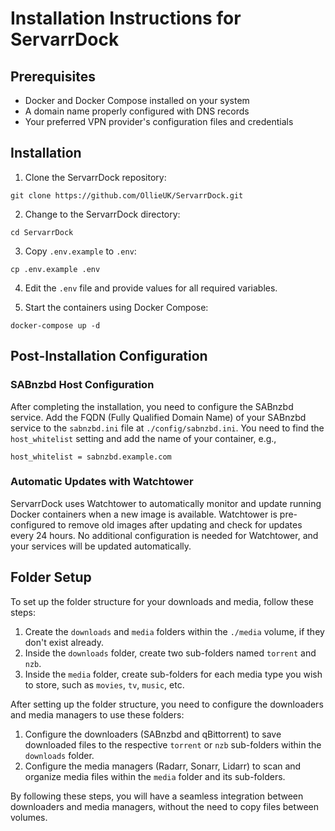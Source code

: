 # Installation Instructions for ServarrDock

## Prerequisites

- Docker and Docker Compose installed on your system
- A domain name properly configured with DNS records
- Your preferred VPN provider's configuration files and credentials

## Installation

1. Clone the ServarrDock repository:

`git clone https://github.com/OllieUK/ServarrDock.git`

2. Change to the ServarrDock directory:

`cd ServarrDock`


3. Copy `.env.example` to `.env`:

`cp .env.example .env`

4. Edit the `.env` file and provide values for all required variables.

5. Start the containers using Docker Compose:

`docker-compose up -d`


## Post-Installation Configuration

### SABnzbd Host Configuration

After completing the installation, you need to configure the SABnzbd service. Add the FQDN (Fully Qualified Domain Name) of your SABnzbd service to the `sabnzbd.ini` file at `./config/sabnzbd.ini`. You need to find the `host_whitelist` setting and add the name of your container, e.g.,

`host_whitelist = sabnzbd.example.com`

### Automatic Updates with Watchtower

ServarrDock uses Watchtower to automatically monitor and update running Docker containers when a new image is available. Watchtower is pre-configured to remove old images after updating and check for updates every 24 hours. No additional configuration is needed for Watchtower, and your services will be updated automatically.

## Folder Setup

To set up the folder structure for your downloads and media, follow these steps:

1. Create the `downloads` and `media` folders within the `./media` volume, if they don't exist already.
2. Inside the `downloads` folder, create two sub-folders named `torrent` and `nzb`.
3. Inside the `media` folder, create sub-folders for each media type you wish to store, such as `movies`, `tv`, `music`, etc.

After setting up the folder structure, you need to configure the downloaders and media managers to use these folders:

1. Configure the downloaders (SABnzbd and qBittorrent) to save downloaded files to the respective `torrent` or `nzb` sub-folders within the `downloads` folder.
2. Configure the media managers (Radarr, Sonarr, Lidarr) to scan and organize media files within the `media` folder and its sub-folders.

By following these steps, you will have a seamless integration between downloaders and media managers, without the need to copy files between volumes.
